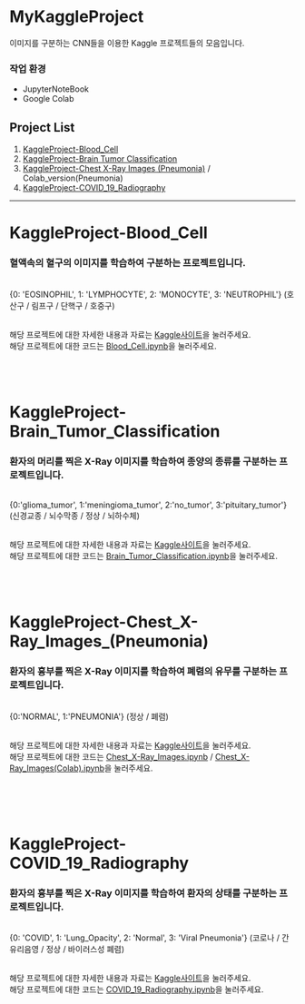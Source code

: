 # MyKaggleProject

이미지를 구분하는 CNN들을 이용한 Kaggle 프로젝트들의 모음입니다.

### 작업 환경
- JupyterNoteBook
- Google Colab

## Project List

1. [KaggleProject-Blood_Cell](#KaggleProject-Blood_Cell)
2. [KaggleProject-Brain Tumor Classification](#KaggleProject-Brain_Tumor_Classification)
3. [KaggleProject-Chest X-Ray Images (Pneumonia)](#KaggleProject-Chest_X-Ray_Images_(Pneumonia)) / Colab_version(Pneumonia)
4. [KaggleProject-COVID_19_Radiography](#KaggleProject-COVID_19_Radiography)

---

# KaggleProject-Blood_Cell
### 혈액속의 혈구의 이미지를 학습하여 구분하는 프로젝트입니다. </br>
</br>
{0: 'EOSINOPHIL', 1: 'LYMPHOCYTE', 2: 'MONOCYTE', 3: 'NEUTROPHIL'} (호산구 / 림프구 / 단핵구 / 호중구) </br>
</br>

해당 프로젝트에 대한 자세한 내용과 자료는 [Kaggle사이트](https://www.kaggle.com/datasets/paultimothymooney/blood-cells)을 눌러주세요. </br>
해당 프로젝트에 대한 코드는 [Blood_Cell.ipynb](https://github.com/kimdohyun0001/MyKaggleProject/blob/master/KaggleProject_Blood_Cell.ipynb)을 눌러주세요. 
</br></br></br></br>

# KaggleProject-Brain_Tumor_Classification
### 환자의 머리를 찍은 X-Ray 이미지를 학습하여 종양의 종류를 구분하는 프로젝트입니다. </br>
</br>
{0:'glioma_tumor', 1:'meningioma_tumor', 2:'no_tumor', 3:'pituitary_tumor'} (신경교종 / 뇌수막종 / 정상 / 뇌하수체) </br>
</br>

해당 프로젝트에 대한 자세한 내용과 자료는 [Kaggle사이트](https://www.kaggle.com/datasets/sartajbhuvaji/brain-tumor-classification-mri?select=Training)을 눌러주세요. </br>
해당 프로젝트에 대한 코드는 [Brain_Tumor_Classification.ipynb](https://github.com/kimdohyun0001/MyKaggleProject/blob/master/KaggleProject-Brain%20Tumor%20Classification.ipynb)을 눌러주세요.
</br></br></br></br>

# KaggleProject-Chest_X-Ray_Images_(Pneumonia)
### 환자의 흉부를 찍은 X-Ray 이미지를 학습하여 폐렴의 유무를 구분하는 프로젝트입니다. </br>
</br>
{0:'NORMAL', 1:'PNEUMONIA'} (정상 / 폐렴)</br>
</br>

해당 프로젝트에 대한 자세한 내용과 자료는 [Kaggle사이트](https://www.kaggle.com/datasets/paultimothymooney/chest-xray-pneumonia)을 눌러주세요. </br>
해당 프로젝트에 대한 코드는 [Chest_X-Ray_Images.ipynb](https://github.com/kimdohyun0001/MyKaggleProject/blob/master/KaggleProject-Chest%20X-Ray%20Images%20(Pneumonia).ipynb) / 
[Chest_X-Ray_Images(Colab).ipynb](https://github.com/kimdohyun0001/MyKaggleProject/blob/master/KaggleProject_Chest_X_Ray_Images_colab(Pneumonia).ipynb)을 눌러주세요. </br>
</br></br></br></br>

# KaggleProject-COVID_19_Radiography
### 환자의 흉부를 찍은 X-Ray 이미지를 학습하여 환자의 상태를 구분하는 프로젝트입니다. </br>
</br>
{0: 'COVID', 1: 'Lung_Opacity', 2: 'Normal', 3: 'Viral Pneumonia'} (코로나 / 간유리음영 / 정상 / 바이러스성 폐렴) </br>
</br>

해당 프로젝트에 대한 자세한 내용과 자료는 [Kaggle사이트](https://www.kaggle.com/datasets/tawsifurrahman/covid19-radiography-database)을 눌러주세요. </br>
해당 프로젝트에 대한 코드는 [COVID_19_Radiography.ipynb](https://github.com/kimdohyun0001/MyKaggleProject/blob/master/KaggleProject_COVID_19_Radiography.ipynb)을 눌러주세요.
</br></br></br></br>


